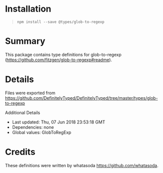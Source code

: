 # Installation
> `npm install --save @types/glob-to-regexp`

# Summary
This package contains type definitions for glob-to-regexp (https://github.com/fitzgen/glob-to-regexp#readme).

# Details
Files were exported from https://github.com/DefinitelyTyped/DefinitelyTyped/tree/master/types/glob-to-regexp

Additional Details
 * Last updated: Thu, 07 Jun 2018 23:53:18 GMT
 * Dependencies: none
 * Global values: GlobToRegExp

# Credits
These definitions were written by whatasoda <https://github.com/whatasoda>.
